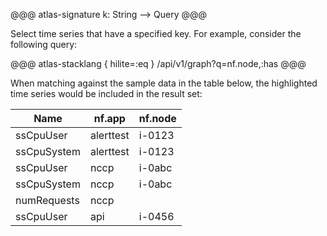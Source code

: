 @@@ atlas-signature
k: String
-->
Query
@@@

Select time series that have a specified key. For example, consider the following
query:

@@@ atlas-stacklang { hilite=:eq }
/api/v1/graph?q=nf.node,:has
@@@

When matching against the sample data in the table below, the highlighted time series would be
included in the result set:

<table>
  <thead>
  <th>Name</th><th>nf.app</th><th>nf.node</th>
  </thead>
  <tbody>
  <tr class="atlas-hilite">
    <td>ssCpuUser</td>
    <td>alerttest</td>
    <td>i-0123</td>
  </tr><tr class="atlas-hilite">
    <td>ssCpuSystem</td>
    <td>alerttest</td>
    <td>i-0123</td>
  </tr><tr class="atlas-hilite">
    <td>ssCpuUser</td>
    <td>nccp</td>
    <td>i-0abc</td>
  </tr><tr class="atlas-hilite">
    <td>ssCpuSystem</td>
    <td>nccp</td>
    <td>i-0abc</td>
  </tr><tr>
    <td>numRequests</td>
    <td>nccp</td>
    <td>&nbsp;</td>
  </tr><tr class="atlas-hilite">
    <td>ssCpuUser</td>
    <td>api</td>
    <td>i-0456</td>
  </tr>
  </tbody>
</table>
